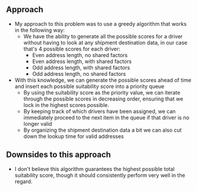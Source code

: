 ## Approach

- My approach to this problem was to use a greedy algorithm that works in the following way:
    - We have the ability to generate all the possible scores for a driver without having to look at any shipment destination data, in our case
      that's 4 possible scores for each driver:
        - Even address length, no shared factors
        - Even address length, with shared factors
        - Odd address length, with shared factors
        - Odd address length, no shared factors
- With this knowledge, we can generate the possible scores ahead of time and insert each possible suitability score into a priority queue
    - By using the suitability score as the priority value, we can iterate through the possible scores in decreasing order, ensuring
      that we lock in the highest scores possible.
    - By keeping track of which drivers have been assigned, we can immediately proceed to the next item in the queue if that driver is no longer valid
    - By organizing the shipment destination data a bit we can also cut down the lookup time for valid addresses

## Downsides to this approach

- I don't believe this algorithm guarantees the highest possible total suitability score, though it should consistently perform
  very well in the regard.


    